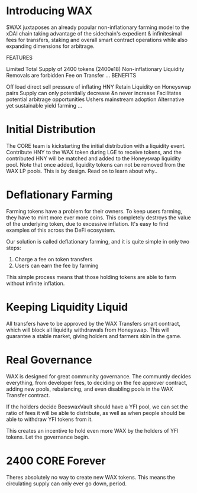 # Introducing WAX
$WAX juxtaposes an already popular non-inflationary farming model to the xDAI chain taking advantage of the sidechain's expedient & infinitesimal fees for transfers, staking and overall smart contract operations while also expanding dimensions for arbitrage.

FEATURES

Limited Total Supply of 2400 tokens (2400e18)
Non-inflationary
Liquidity Removals are forbidden
Fee on Transfer ...
BENEFITS

Off load direct sell pressure of inflating HNY
Retain Liquidity on Honeyswap pairs
Supply can only potentially decrease &n never increase
Facilitates potential arbitrage opportunities
Ushers mainstream adoption
Alternative yet sustainable yield farming ...

# Initial Distribution

The CORE team is kickstarting the initial distribution with a liquidity event. Contribute HNY to the WAX token during LGE to receive tokens, and the contributed HNY will be matched and added to the Honeyswap liquidity pool. Note that once added, liquidity tokens can not be removed from the WAX LP pools. This is by design. Read on to learn about why..

# **Deflationary Farming**

Farming tokens have a problem for their owners. To keep users farming, they have to mint more ever more coins. This completely destroys the value of the underlying token, due to excessive inflation. It's easy to find examples of this across the DeFi ecosystem. 

Our solution is called deflationary farming, and it is quite simple in only two steps:

1. Charge a fee on token transfers
2. Users can earn the fee by farming

This simple process means that those holding tokens are able to farm without infinite inflation.

# Keeping **Liquidity Liquid**

All transfers have to be approved by the WAX Transfers smart contract, which will block all
liquidity withdrawals from Honeyswap. This will guarantee a stable market, giving holders and farmers skin in the game.

# **Real Governance**

WAX is designed for great community governance. The communtiy decides everything, from developer fees, to deciding on the fee approver contract, adding new pools, rebalancing, and even disabling pools in the WAX Transfer contract.

If the holders decide BeeswaxVault should have a YFI pool, we can set
the ratio of fees it will be able to distribute, as well as when people should be
able to withdraw YFI tokens from it.

This creates an incentive to hold even more WAX by the holders of YFI tokens. Let the governance begin.

# **2400 CORE Forever**

Theres absolutely no way to create new WAX tokens. This means the
circulating supply can only ever go down, period.
